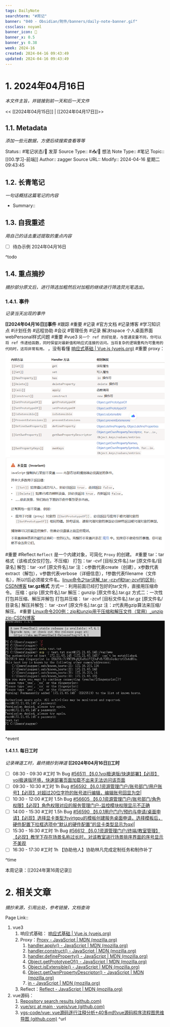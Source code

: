 ```yaml
---
tags: DailyNote
searchterm: "#周记"
banner: "040 - Obsidian/附件/banners/daily-note-banner.gif"
cssclass: noyaml
banner_icon: 💌
banner_x: 0.5
banner_y: 0.38
week: 2024-16
created: 2024-04-16 09:43:49
updated: 2024-04-16 09:43:49
---
```


# 1. 2024年04月16日

_本文件主旨，并链接到前一天和后一天文件_

<< [[2024年04月15日]] | [[2024年04月17日]]>>

## 1.1. Metadata

_添加一些元数据，方便后续搜索查看等等_

Status:: #笔记状态/🌱 发芽
Source Type:: #📥/💭 想法 
Note Type:: #笔记
Topic:: [[00.学习-前端]]
Author:: zagger
Source URL::
Modify:: 2024-04-16 星期二 09:43:45

## 1.2. 长青笔记

_一句话概括这篇笔记的内容_

- Summary::

## 1.3. 自我重述

_用自己的话去重述提取的重点内容_

- [ ] 待办示例 2024年04月16日

^todo

## 1.4. 重点摘抄

_摘抄部分原文后，进行筛选加粗然后对加粗的继续进行筛选荧光笔选出。_

### 1.4.1. 事件

_记录当天出现的事件_

**[[2024年04月16日]]事件** 
#跟踪 #重要 #记录 #官方文档 #记录博客 #学习知识点 #计划任务 #远程协助 #会议 #管理任务
#记录 解决tspace 个人桌面界面webPersonal样式问题
#重要 #vue3 `另一个 ref 的好处是，与普通变量不同，你可以将 ref 传递给函数，同时保留对最新值和响应式连接的访问。当将复杂的逻辑重构为可重用的代码时，这将非常有用。` ，没有看懂 [响应式基础 | Vue.js (vuejs.org)](https://cn.vuejs.org/guide/essentials/reactivity-fundamentals.html)
#重要 proxy：![image.png](https://raw.githubusercontent.com/zaggerj/obsidian_picgo/main/obsidian/20240416124354.png)![image.png](https://raw.githubusercontent.com/zaggerj/obsidian_picgo/main/obsidian/20240416124446.png)
#重要 #Reflect `Reflect` 是一个内建对象，可简化 `Proxy` 的创建。
#重要 tar：tar格式（该格式仅仅打包，不压缩）
	打包：tar -cvf [目标文件名].tar [原文件名/目录名]
	解包：tar -xvf [原文件名].tar
	注：c参数代表create（创建），x参数代表extract（解包），v参数代表verbose（详细信息），f参数代表filename（文件名），所以f后必须接文件名。[linux命令之tar详解_tar -czvf和tar-zcvf的区别-CSDN博客](https://blog.csdn.net/u011837804/article/details/130434055)
	**tar.gz格式**
	方式一：利用前面已经打包好的tar文件，直接用压缩命令。
	压缩：gzip [原文件名].tar
	解压：gunzip [原文件名].tar.gz
	方式二：一次性打包并压缩、解压并解包
	打包并压缩： tar -zcvf [目标文件名].tar.gz [原文件名/目录名]
	解压并解包： tar -zxvf [原文件名].tar.gz
	注：z代表用gzip算法来压缩/解压。
#重要 [Linux命令200例：zip和unzip用于压缩和解压文件（常用）_unzip zip-CSDN博客](https://blog.csdn.net/qq_40647372/article/details/132823513)![image.png](https://raw.githubusercontent.com/zaggerj/obsidian_picgo/main/obsidian/20240416155459.png)


^event

#### 1.4.1.1. 每日工时

_记录禅道工时，最终摘抄到禅道_
**[[2024年04月16日]]工时**
- [ ] 08:30 - 09:30 #工时  1h Bug [#56511 【6.0.1voi极速版/快速部署】【必现】voi极速版环境，快速部署页面加载不出来无法访问该页面](http://172.16.203.12/zentao/bug-view-56511.html?onlybody=yes)
- [ ] 09:30 - 10:30 #工时  1h Bug [#56592 【6.0.1资源管理门户/账号部门/用户账号】【必现】对超过20位字符的账号进行编辑，编辑账号回显为空](http://172.16.203.12/zentao/bug-view-56592.html?onlybody=yes)|
- [ ] 10:30 - 12:00 #工时  1.5h Bug [#56605 【6.0.1资源管理门户/账号部门/角色权限】【必现】角色权限对应的服务管理门户-监控模块权限显示不正确](http://172.16.203.12/zentao/bug-view-56605.html?onlybody=yes)
- [ ] 14:00 - 15:30 #工时  1.5h Bug [#56590 【6.0.1用户门户/预约与申请/桌面申请】【必现】选择显卡类型为virtgpu的模板创建服务桌面申请，选择模板后，硬件配置下拉框选项中“默认的硬件配置”的显卡类型显示为qxl](http://172.16.203.12/zentao/bug-view-56590.html?onlybody=yes)|
- [ ] 15:30 - 16:30 #工时  1h Bug [#56612 【6.0.1资源管理门户/终端/教室管理】【必现】教学下存在场景名称过长时，对该教室进行场景排序界面的序号显示不美观](http://172.16.203.12/zentao/bug-view-56612.html?onlybody=yes)
- [ ] 16:30 - 17:30 #工时  1h 【协助他人】协助林凡完成定制任务和制作补丁

^time

本周记录：[[2024年第16周记录]]

# 2. 相关文章

_摘抄来源，引用出处，参考链接，文档查询_

Page Link::
1. vue3
	1. 响应式基础： [响应式基础 | Vue.js (vuejs.org)](https://cn.vuejs.org/guide/essentials/reactivity-fundamentals.html)
	2. Proxy：[Proxy - JavaScript | MDN (mozilla.org)](https://developer.mozilla.org/zh-CN/docs/Web/JavaScript/Reference/Global_Objects/Proxy)
		1. [handler.apply() - JavaScript | MDN (mozilla.org)](https://developer.mozilla.org/en-US/docs/Web/JavaScript/Reference/Global_Objects/Proxy/Proxy/apply)
		2. [handler.construct() - JavaScript | MDN (mozilla.org)](https://developer.mozilla.org/en-US/docs/Web/JavaScript/Reference/Global_Objects/Proxy/Proxy/construct)
		3. [handler.defineProperty() - JavaScript | MDN (mozilla.org)](https://developer.mozilla.org/en-US/docs/Web/JavaScript/Reference/Global_Objects/Proxy/Proxy/defineProperty)
		4. [Object.getPrototypeOf() - JavaScript | MDN (mozilla.org)](https://developer.mozilla.org/zh-CN/docs/Web/JavaScript/Reference/Global_Objects/Object/getPrototypeOf)
		5. [Object.isExtensible() - JavaScript | MDN (mozilla.org)](https://developer.mozilla.org/zh-CN/docs/Web/JavaScript/Reference/Global_Objects/Object/isExtensible)
		6. [Object.getOwnPropertyDescriptor() - JavaScript | MDN (mozilla.org)](https://developer.mozilla.org/zh-CN/docs/Web/JavaScript/Reference/Global_Objects/Object/getOwnPropertyDescriptor)
		7. [in - JavaScript | MDN (mozilla.org)](https://developer.mozilla.org/zh-CN/docs/Web/JavaScript/Reference/Operators/in)
	3. Reflect：[Reflect - JavaScript | MDN (mozilla.org)](https://developer.mozilla.org/zh-CN/docs/Web/JavaScript/Reference/Global_Objects/Reflect)
2. vue源码：
	1. [Repository search results (github.com)](https://github.com/search?q=Vue&type=repositories)
	2. [vue/src at main · vuejs/vue (github.com)](https://github.com/vuejs/vue/tree/main/src)
	3. [ygs-code/vue: vue源码逐行注释分析+40多m的vue源码程序流程图思维导图 (github.com)](https://github.com/ygs-code/vue)
^url
